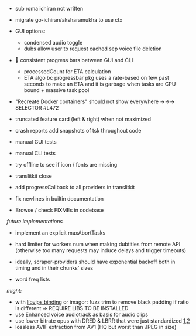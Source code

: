 

- sub roma ichiran not written
- migrate go-ichiran/aksharamukha to use ctx

- GUI options:
  - condensed audio toggle
  - dubs allow user to request cached sep voice file deletion

- 🤯 consistent progress bars between GUI and CLI
  - processedCount for ETA calculation
  - ETA algo bc progressbar pkg uses a rate-based on few past seconds to make an ETA and it is garbage when tasks are CPU bound + massive task pool

- "Recreate Docker containers" should not show everywhere →→→ SELECTOR #L472
- truncated feature card (left & right) when not maximized

- crash reports add snapshots of tsk throughout code
- manual GUI tests
- manual CLI tests
- try offline to see if icon / fonts are missing


- translitkit close
- add progressCallback to all providers in translitkit
- fix newlines in builtin documentation
- Browse / check FIXMEs in codebase


*future implementations*

- implement an explicit maxAbortTasks

- hard limiter for workers num when making dubtitles from remote API (otherwise too many requests may induce delays and trigger timeouts)
- ideally, scraper-providers should have exponential backoff both in timing and in their chunks' sizes

- word freq lists

*might:*

- with [libvips binding](https://github.com/h2non/bimg) or imagor: fuzz trim to remove black padding if ratio is different => REQUIRE LIBS TO BE INSTALLED
- use Enhanced voice audiotrack as basis for audio clips
- use lower bitrate opus with DRED & LBRR that were just standardized [1](https://opus-codec.org/),[2](https://datatracker.ietf.org/doc/draft-ietf-mlcodec-opus-extension/)
- lossless AVIF extraction from AV1 (HQ but worst than JPEG in size)

